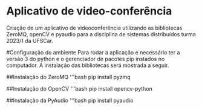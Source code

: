 # Aplicativo de video-conferência
Criação de um aplicativo de videoconferência utilizando as bibliotecas ZeroMQ, openCV e pyaudio para a disciplina de sistemas distribuídos turma 2023/1 da UFSCar.

#Configuração do ambiente
Para rodar a aplicação é necessário ter a versão 3 do python e o gerenciador de pacotes pip instados no computador. A instalação das bibliotecas será mostrada a seguir.

##Instalação do ZeroMQ
'''bash
pip install pyzmq

##Instalação do OpenCV
'''bash
pip install opencv-python


##Instalação da PyAudio
'''bash
pip install pyaudio
